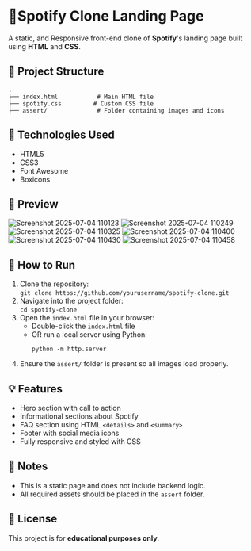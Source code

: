 <h1>🎵Spotify Clone Landing Page</h1>

<p>A static, and  Responsive front-end clone of <strong>Spotify</strong>'s landing page built using <strong>HTML</strong> and <strong>CSS</strong>.</p>

  <h2>📁 Project Structure</h2>
  <pre><code>.
├── index.html           # Main HTML file
├── spotify.css         # Custom CSS file
├── assert/              # Folder containing images and icons
</code></pre>

 
  <h2>🔧 Technologies Used</h2>
  <ul>
    <li>HTML5</li>
    <li>CSS3</li>
    <li>Font Awesome</li>
    <li>Boxicons</li>
  </ul>

  <h2>📸 Preview</h2>

  ![Screenshot 2025-07-04 110123](https://github.com/user-attachments/assets/3c87d84f-c760-48bd-9118-ace369c2ccac)
  ![Screenshot 2025-07-04 110249](https://github.com/user-attachments/assets/07bb5724-1eda-48fa-b927-9548b2c23e17)
  ![Screenshot 2025-07-04 110325](https://github.com/user-attachments/assets/cc6b8613-b64e-42e0-9207-bb8bd109a9b8)
  ![Screenshot 2025-07-04 110400](https://github.com/user-attachments/assets/bcd209a2-370f-4fc2-bf72-e85f48578ea9)
  ![Screenshot 2025-07-04 110430](https://github.com/user-attachments/assets/1ebbd6e0-18df-4508-81da-08333888fdca)
  ![Screenshot 2025-07-04 110458](https://github.com/user-attachments/assets/58d86e8b-1ed2-411d-93fa-3787de601c68)

  <h2>🚀 How to Run</h2>
  <ol>
    <li>Clone the repository:<br>
      <code>git clone https://github.com/yourusername/spotify-clone.git</code>
    </li>
    <li>Navigate into the project folder:<br>
      <code>cd spotify-clone</code>
    </li>
    <li>Open the <code>index.html</code> file in your browser:
      <ul>
        <li>Double-click the <code>index.html</code> file</li>
        <li>OR run a local server using Python:
          <pre><code>python -m http.server</code></pre>
        </li>
      </ul>
    </li>
    <li>Ensure the <code>assert/</code> folder is present so all images load properly.</li>
  </ol>

  <h2>💡 Features</h2>
  <ul>
    <li>Hero section with call to action</li>
    <li>Informational sections about Spotify</li>
    <li>FAQ section using HTML <code>&lt;details&gt;</code> and <code>&lt;summary&gt;</code></li>
    <li>Footer with social media icons</li>
    <li>Fully responsive and styled with CSS</li>
  </ul>

  <h2>📌 Notes</h2>
  <ul>
    <li>This is a static page and does not include backend logic.</li>
    <li>All required assets should be placed in the <code>assert</code> folder.</li>
  </ul>

  <h2>📃 License</h2>
  <p>This project is for <strong>educational purposes only</strong>.</p>


